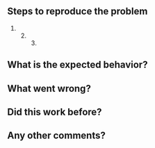 ## Steps to reproduce the problem

1. 2. 3.

## What is the expected behavior?

## What went wrong?

## Did this work before?

## Any other comments?
